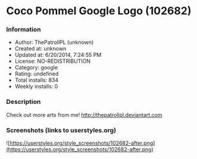 # Coco Pommel Google Logo (102682)

### Information
- Author: ThePatrollPL (unknown)
- Created at: unknown
- Updated at: 6/20/2014, 7:24:55 PM
- License: NO-REDISTRIBUTION
- Category: google
- Rating: undefined
- Total installs: 834
- Weekly installs: 0


### Description
Check out more arts from me! 
http://thepatrollpl.deviantart.com


### Screenshots (links to userstyles.org)
![https://userstyles.org/style_screenshots/102682-after.png](https://userstyles.org/style_screenshots/102682-after.png)


